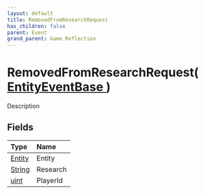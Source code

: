 ```yaml
---
layout: default
title: RemovedFromResearchRequest
has_children: false
parent: Event
grand_parent: Game Reflection
---
```

# RemovedFromResearchRequest( [ EntityEventBase ](/riftbreaker-wiki/docs/game-reflection/events/entity_event_base/) )
Description 

## Fields

| Type | Name |
|:----------|:--------------|
| [Entity](/riftbreaker-wiki/docs/game-reflection/classes/entity/) | Entity |
| [String](/riftbreaker-wiki/docs/game-reflection/components/string/) | Research |
| [uint](/riftbreaker-wiki/docs/game-reflection/components/uint/) | PlayerId |

